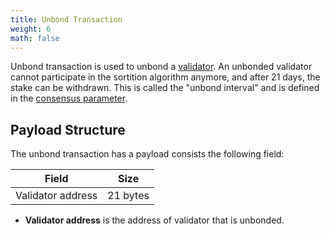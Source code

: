 ```yaml
---
title: Unbond Transaction
weight: 6
math: false
---
```


Unbond transaction is used to unbond a [validator](/docs/concepts/blockchain/validator/).
An unbonded validator cannot participate in the sortition algorithm anymore, and after 21 days, the stake can be withdrawn.
This is called the "unbond interval" and is defined in the [consensus parameter]({/docs/concepts/consensus/parameters/).

## Payload Structure

The unbond transaction has a payload consists the following field:

| Field             | Size     |
| ----------------- | -------- |
| Validator address | 21 bytes |

- **Validator address** is the address of validator that is unbonded.
